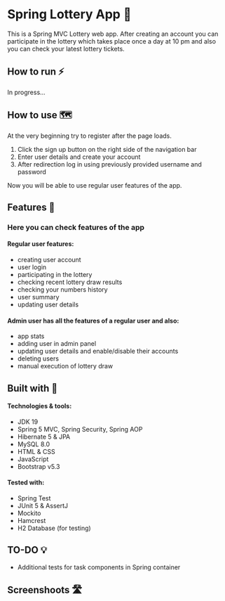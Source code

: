 # Spring Lottery App 🎲
<p>
This is a Spring MVC Lottery web app. After creating an account 
you can participate in the lottery which takes place once a day 
at 10 pm and also you can check your latest lottery tickets.
</p>

## How to run ⚡
In progress...

## How to use 🗺️
At the very beginning try to register after the page loads. 

1. Click the sign up button on the right side of the navigation bar
2. Enter user details and create your account
3. After redirection log in using previously provided username and password

Now you will be able to use regular user features of the app.

## Features 📌
### Here you can check features of the app

#### Regular user features:
<ul>
  <li>creating user account
  <li>user login</li>
  <li>participating in the lottery</li>
  <li>checking recent lottery draw results</li>
  <li>checking your numbers history</li>
  <li>user summary</li>
  <li>updating user details</li>
</ul>

#### Admin user has all the features of a regular user and also:
<ul>
  <li>app stats</li>
  <li>adding user in admin panel</li>
  <li>updating user details and enable/disable their accounts</li>
  <li>deleting users</li>
  <li>manual execution of lottery draw</li>
</ul>

## Built with 🔨

#### Technologies & tools:
<ul>
  <li>JDK 19</li>
  <li>Spring 5 MVC, Spring Security, Spring AOP</li>
  <li>Hibernate 5 & JPA</li>
  <li>MySQL 8.0</li>
  <li>HTML & CSS</li>
  <li>JavaScript</li>
  <li>Bootstrap v5.3</li>
</ul>

#### Tested with: 
<ul>
  <li>Spring Test</li>
  <li>JUnit 5 & AssertJ</li>
  <li>Mockito</li>
  <li>Hamcrest</li>
  <li>H2 Database (for testing)</li>
</ul>



## TO-DO 💡
<ul>
  <li>Additional tests for task components in Spring container</li>
</ul>


## Screenshoots 🛣️

